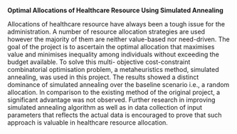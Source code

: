 **Optimal Allocations of Healthcare Resource Using Simulated Annealing**

Allocations of healthcare resource have always been a tough issue for the administration.
A number of resource allocation strategies are used however the majority of them are neither value-based nor need-driven. 
The goal of the project is to ascertain the optimal allocation that maximises value and minimises inequality among individuals without exceeding the budget available. 
To solve this multi- objective cost-constraint combinatorial optimisation problem, a metaheuristics method, simulated annealing, was used in this project. 
The results showed a distinct dominance of simulated annealing over the baseline scenario i.e., a random allocation. 
In comparison to the existing method of the original project, a significant advantage was not observed. 
Further research in improving simulated annealing algorithm as well as in data collection of input parameters that reflects the actual data is encouraged to prove that such approach is valuable in healthcare resource allocation.
